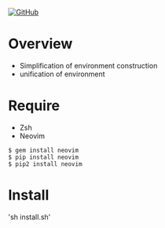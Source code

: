 <a href="LICENSE" alt="MIT License"><img alt="GitHub" src="https://img.shields.io/github/license/toshiki670/dotfiles?style=flat-square"></a>

# Overview
- Simplification of environment construction
- unification of environment


# Require
- Zsh
- Neovim  
```
$ gem install neovim
$ pip install neovim
$ pip2 install neovim
```

# Install
'sh install.sh'
